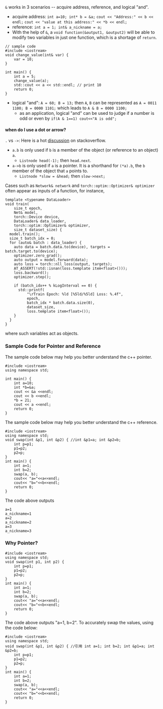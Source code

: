 `&` works in 3 scenarios -- acquire address, reference, and logical "and".
+ acquire address: `int a=10; int* b = &a;` `cout << "Address:" << b << endl;` `cout << "value at this address:" << *b << endl;`
+ reference: `int a = 1; int& a_nickname = a;`
+ With the help of `&`, a `void function(&output1, &output2)` will be able to modify two variables in just one function, which is a shortage of `return`.
```
// sample code
#include <iostream>
void change_value(int& var) {
	var = 10;
}

int main() {
	int a = 5;
	change_value(a);
	std::cout << a << std::endl; // print 10
	return 0;
}
```
+ logical "and": `A = 60; B = 13;` then `A`, `B` can be represented as `A = 0011 1100; B = 0000 1101;` which leads to `A & B = 0000 1100;`
  + as an application, logical "and" can be used to judge if a number is odd or even by `if(A & 1==1) cout<<"A is odd";`

#### when do I use a dot or arrow?
`.` vs `->`: Here is a hot [discussion](https://stackoverflow.com/questions/4984600/when-do-i-use-a-dot-arrow-or-double-colon-to-refer-to-members-of-a-class-in-c) on stackoverflow.
+ `a.b` is only used if `b` is a member of the object (or reference to an object) `a`.
  + `Listnode head(-1);` then `head.next`.
+ `a->b` is only used if `a` is a pointer. It is a shorthand for `(*a).b`, the `b` member of the object that `a` points to.
  + `Listnode *slow = &head;` then `slow->next;`

Cases such as `Network& network` and `torch::optim::Optimizer& optimizer` often appear as inputs of a function, for instance,
```
template <typename DataLoader>
void train(
    size_t epoch,
    Net& model,
    torch::Device device,
    DataLoader& data_loader,
    torch::optim::Optimizer& optimizer,
    size_t dataset_size) {
  model.train();
  size_t batch_idx = 0;
  for (auto& batch : data_loader) {
    auto data = batch.data.to(device), targets = batch.target.to(device);
    optimizer.zero_grad();
    auto output = model.forward(data);
    auto loss = torch::nll_loss(output, targets);
    AT_ASSERT(!std::isnan(loss.template item<float>()));
    loss.backward();
    optimizer.step();

    if (batch_idx++ % kLogInterval == 0) {
      std::printf(
          "\rTrain Epoch: %ld [%5ld/%5ld] Loss: %.4f",
          epoch,
          batch_idx * batch.data.size(0),
          dataset_size,
          loss.template item<float>());
    }
  }
}
```
where such variables act as objects.

### Sample Code for Pointer and Reference
The sample code below may help you better understand the c++ pointer.
```
#include <iostream>
using namespace std;

int main() {
    int a=10;
    int *b=&a;
    cout << &a <<endl;
    cout << b <<endl;
    *b = 21;
    cout << a <<endl;
    return 0;
}
```
The sample code below may help you better understand the c++ reference.
```
#include <iostream>
using namespace std;
void swap(int &p1, int &p2) { //int &p1=a; int &p2=b;
    int p=p1;
    p1=p2;
    p2=p;
}
int main() {
    int a=1;
    int b=2;
    swap(a, b);
	cout<< "a="<<a<<endl;
	cout<< "b="<<b<<endl;
	return 0;
}
```
The code above outputs
```
a=1
a_nickname=1
a=2
a_nickname=2
a=3
a_nickname=3
```
### Why Pointer?
```
#include <iostream>
using namespace std;
void swap(int p1, int p2) {
    int p=p1;
    p1=p2;
    p2=p;
}
int main() {
    int a=1;
    int b=2;
    swap(a, b);
	cout<< "a="<<a<<endl;
	cout<< "b="<<b<<endl;
	return 0;
}
```
The code above outputs "a=1, b=2". To accurately swap the values, using the code below:
```
#include <iostream>
using namespace std;
void swap(int &p1, int &p2) { //引用 int a=1; int b=2; int &p1=a; int &p2=b;
    int p=p1;
    p1=p2;
    p2=p;
}
int main() {
    int a=1;
    int b=2;
    swap(a, b);
	cout<< "a="<<a<<endl;
	cout<< "b="<<b<<endl;
	return 0;
}
```

